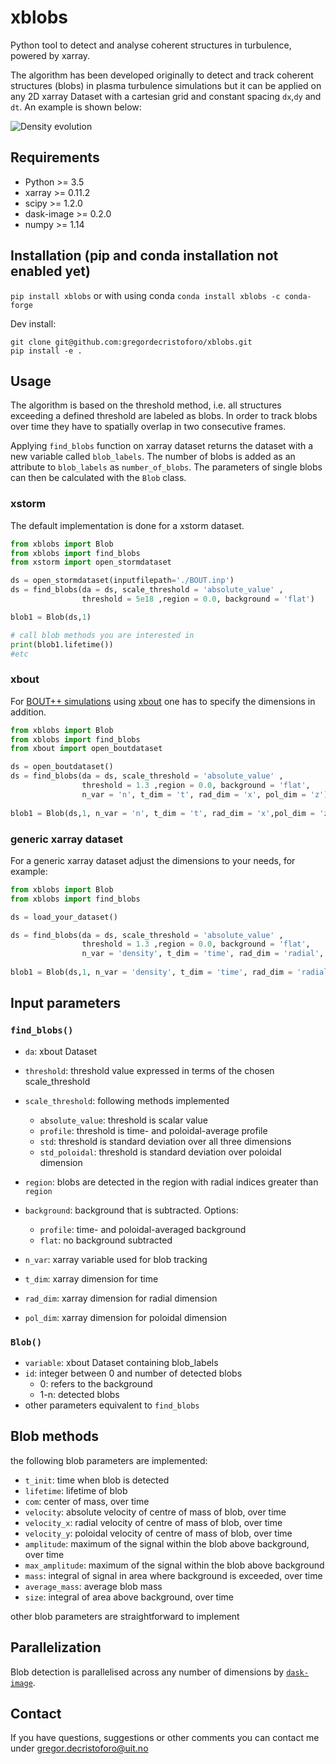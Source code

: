# xblobs
Python tool to detect and analyse coherent structures in turbulence, powered by xarray. 

The algorithm has been developed originally to detect and track coherent structures (blobs) in plasma turbulence simulations but it can be applied on any 2D xarray Dataset with a cartesian grid and constant spacing `dx`,`dy` and `dt`. An example is shown below:


![Density evolution](example_gifs/turbulence_blobs.gif ) 


## Requirements
- Python >= 3.5
- xarray >= 0.11.2
- scipy >= 1.2.0
- dask-image >= 0.2.0
- numpy >= 1.14

## Installation (pip and conda installation not enabled yet)
`pip install xblobs`
or with using conda
`conda install xblobs -c conda-forge`

Dev install:
```
git clone git@github.com:gregordecristoforo/xblobs.git
pip install -e .
```

## Usage
The algorithm is based on the threshold method, i.e. all structures exceeding a defined threshold are labeled as blobs. In order to track blobs over time they have to spatially overlap in two consecutive frames. 

Applying `find_blobs` function on xarray dataset returns the dataset with a new variable called `blob_labels`. The number of blobs is added as an attribute to `blob_labels` as `number_of_blobs`. The parameters of single blobs can then be calculated with the `Blob` class. 
### xstorm
The default implementation is done for a xstorm dataset.
```Python
from xblobs import Blob
from xblobs import find_blobs
from xstorm import open_stormdataset

ds = open_stormdataset(inputfilepath='./BOUT.inp')
ds = find_blobs(da = ds, scale_threshold = 'absolute_value' ,
                threshold = 5e18 ,region = 0.0, background = 'flat')

blob1 = Blob(ds,1)

# call blob methods you are interested in
print(blob1.lifetime())
#etc
```
### xbout
For [BOUT++ simulations](https://github.com/boutproject/BOUT-dev) using [xbout](https://github.com/boutproject/xBOUT) one has to specify the dimensions in addition.
```Python
from xblobs import Blob
from xblobs import find_blobs
from xbout import open_boutdataset

ds = open_boutdataset()
ds = find_blobs(da = ds, scale_threshold = 'absolute_value' ,
                threshold = 1.3 ,region = 0.0, background = 'flat', 
                n_var = 'n', t_dim = 't', rad_dim = 'x', pol_dim = 'z')
                
blob1 = Blob(ds,1, n_var = 'n', t_dim = 't', rad_dim = 'x',pol_dim = 'z')
```
### generic xarray dataset
For a generic xarray dataset adjust the dimensions to your needs, for example:
```Python
from xblobs import Blob
from xblobs import find_blobs

ds = load_your_dataset()

ds = find_blobs(da = ds, scale_threshold = 'absolute_value' ,
                threshold = 1.3 ,region = 0.0, background = 'flat', 
                n_var = 'density', t_dim = 'time', rad_dim = 'radial', pol_dim = 'poloidal')
                
blob1 = Blob(ds,1, n_var = 'density', t_dim = 'time', rad_dim = 'radial', pol_dim = 'poloidal')
```
## Input parameters
### `find_blobs()`
- `da`: xbout Dataset  

- `threshold`: threshold value expressed in terms of the chosen scale_threshold

- `scale_threshold`: following methods implemented
  - `absolute_value`: threshold is scalar value
  - `profile`: threshold is time- and poloidal-average profile
  - `std`: threshold is standard deviation over all three dimensions
  - `std_poloidal`: threshold is standard deviation over poloidal dimension
  
- `region`: blobs are detected in the region with radial indices greater than `region`

- `background`: background that is subtracted. Options:
  - `profile`: time- and poloidal-averaged background
  - `flat`: no background subtracted

- `n_var`: xarray variable used for blob tracking
    
- `t_dim`: xarray dimension for time

- `rad_dim`: xarray dimension for radial dimension

- `pol_dim`: xarray dimension for poloidal dimension 

### `Blob()`
- `variable`: xbout Dataset containing blob_labels
- `id`: integer between 0 and number of detected blobs 
  - 0: refers to the background
  - 1-n: detected blobs  
- other parameters equivalent to `find_blobs`


## Blob methods
the following blob parameters are implemented:
- `t_init`: time when blob is detected 
- `lifetime`: lifetime of blob
- `com`: center of mass, over time
- `velocity`: absolute velocity of centre of mass of blob, over time
- `velocity_x`: radial velocity of centre of mass of blob, over time
- `velocity_y`: poloidal velocity of centre of mass of blob, over time
- `amplitude`: maximum of the signal within the blob above background, over time
- `max_amplitude`: maximum of the signal within the blob above background
- `mass`: integral of signal in area where background is exceeded, over time
- `average_mass`: average blob mass
- `size`: integral of area above background, over time

other blob parameters are straightforward to implement

## Parallelization 
Blob detection is parallelised across any number of dimensions by [`dask-image`](https://docs.dask.org/en/latest/).

## Contact
If you have questions, suggestions or other comments you can contact me under gregor.decristoforo@uit.no
